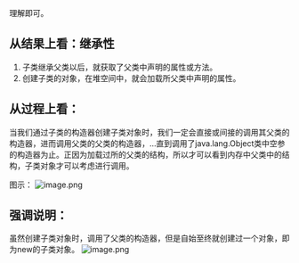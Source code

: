 理解即可。
## 从结果上看：继承性

1. 子类继承父类以后，就获取了父类中声明的属性或方法。
2. 创建子类的对象，在堆空间中，就会加载所父类中声明的属性。
## 从过程上看：
当我们通过子类的构造器创建子类对象时，我们一定会直接或间接的调用其父类的构造器，进而调用父类的父类的构造器，...直到调用了java.lang.Object类中空参的构造器为止。正因为加载过所的父类的结构，所以才可以看到内存中父类中的结构，子类对象才可以考虑进行调用。

图示：
![image.png](https://cdn.nlark.com/yuque/0/2022/png/28932072/1655988486707-3552923b-289f-4a34-8d8e-147aa9f1f96b.png#averageHue=%23fcfcfc&clientId=ucb99ab98-6dc9-4&from=paste&height=373&id=ua1b0827e&originHeight=373&originWidth=656&originalType=binary&ratio=1&rotation=0&showTitle=false&size=15384&status=done&style=none&taskId=u5e52072c-50be-4442-8d5c-893f6527a40&title=&width=656)
## 强调说明：
虽然创建子类对象时，调用了父类的构造器，但是自始至终就创建过一个对象，即为new的子类对象。
![image.png](https://cdn.nlark.com/yuque/0/2022/png/28932072/1655988492343-cfa7b4e0-a462-48d2-8f0d-0f9bdea26763.png#averageHue=%23a2bbd6&clientId=ucb99ab98-6dc9-4&from=paste&height=505&id=u63231d6d&originHeight=505&originWidth=729&originalType=binary&ratio=1&rotation=0&showTitle=false&size=24009&status=done&style=none&taskId=u74f9c6ca-1f28-4ad1-865d-5ae4991b7b1&title=&width=729)

